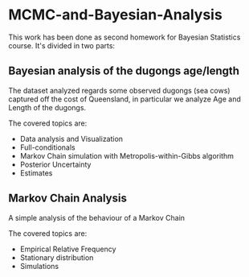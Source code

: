 # MCMC-and-Bayesian-Analysis

This work has been done as second homework for Bayesian Statistics course. 
It's divided in two parts:

## Bayesian analysis of the dugongs age/length

The dataset analyzed regards some observed dugongs (sea cows) captured off the cost of Queensland, in particular we analyze Age and Length of the dugongs.

The covered topics are:
- Data analysis and Visualization
- Full-conditionals
- Markov Chain simulation with Metropolis-within-Gibbs algorithm
- Posterior Uncertainty
- Estimates

## Markov Chain Analysis

A simple analysis of the behaviour of  a Markov Chain

The covered topics are:
- Empirical Relative Frequency
- Stationary distribution
- Simulations
